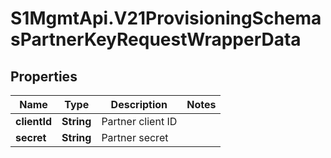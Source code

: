 # S1MgmtApi.V21ProvisioningSchemasPartnerKeyRequestWrapperData

## Properties
Name | Type | Description | Notes
------------ | ------------- | ------------- | -------------
**clientId** | **String** | Partner client ID | 
**secret** | **String** | Partner secret | 


